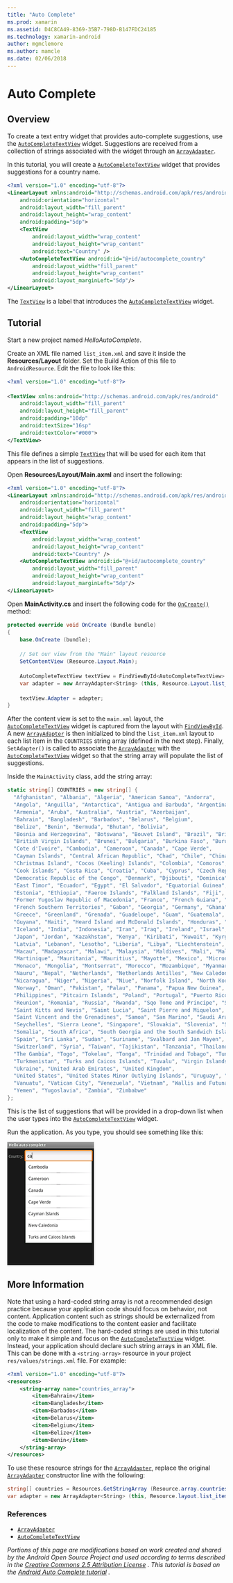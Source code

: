 ```yaml
---
title: "Auto Complete"
ms.prod: xamarin
ms.assetid: D4C8CA49-8369-35B7-798D-B147FDC24185
ms.technology: xamarin-android
author: mgmclemore
ms.author: mamcle
ms.date: 02/06/2018
---
```


# Auto Complete


## Overview

To create a text entry widget that provides auto-complete suggestions,
use the
[`AutoCompleteTextView`](https://developer.xamarin.com/api/type/Android.Widget.AutoCompleteTextView/)
widget. Suggestions are received from a collection of strings
associated with the widget through an
[`ArrayAdapter`](https://developer.xamarin.com/api/type/Android.Widget.ArrayAdapter/).

In this tutorial, you will create a
[`AutoCompleteTextView`](https://developer.xamarin.com/api/type/Android.Widget.AutoCompleteTextView/)
widget that provides suggestions for a country name.

```xml
<?xml version="1.0" encoding="utf-8"?>
<LinearLayout xmlns:android="http://schemas.android.com/apk/res/android"
    android:orientation="horizontal"
    android:layout_width="fill_parent"
    android:layout_height="wrap_content"
    android:padding="5dp">
    <TextView
        android:layout_width="wrap_content"
        android:layout_height="wrap_content"
        android:text="Country" />
    <AutoCompleteTextView android:id="@+id/autocomplete_country"
        android:layout_width="fill_parent"
        android:layout_height="wrap_content"
        android:layout_marginLeft="5dp"/>
</LinearLayout>
```

The [`TextView`](https://developer.xamarin.com/api/type/Android.Widget.TextView/)
is a label that introduces the
[`AutoCompleteTextView`](https://developer.xamarin.com/api/type/Android.Widget.AutoCompleteTextView/)
widget.


## Tutorial

Start a new project named *HelloAutoComplete*.

Create an XML file named `list_item.xml` and save it inside the
**Resources/Layout** folder. Set the Build Action of this file to
`AndroidResource`. Edit the file to look like this:

```xml
<?xml version="1.0" encoding="utf-8"?>

<TextView xmlns:android="http://schemas.android.com/apk/res/android"
    android:layout_width="fill_parent"
    android:layout_height="fill_parent"
    android:padding="10dp"
    android:textSize="16sp"
    android:textColor="#000">
</TextView>
```

This file defines a simple
[`TextView`](https://developer.xamarin.com/api/type/Android.Widget.TextView/) that will be used for
each item that appears in the list of suggestions.

Open **Resources/Layout/Main.axml** and insert the following:

```xml
<?xml version="1.0" encoding="utf-8"?>
<LinearLayout xmlns:android="http://schemas.android.com/apk/res/android"
    android:orientation="horizontal"
    android:layout_width="fill_parent"
    android:layout_height="wrap_content"
    android:padding="5dp">
    <TextView
        android:layout_width="wrap_content"
        android:layout_height="wrap_content"
        android:text="Country" />
    <AutoCompleteTextView android:id="@+id/autocomplete_country"
        android:layout_width="fill_parent"
        android:layout_height="wrap_content"
        android:layout_marginLeft="5dp"/>
</LinearLayout>
```

Open **MainActivity.cs** and insert the following code for the
[`OnCreate()`](https://developer.xamarin.com/api/member/Android.App.Activity.OnCreate/(Android.OS.Bundle))
method:

```csharp
protected override void OnCreate (Bundle bundle)
{
    base.OnCreate (bundle);

    // Set our view from the "Main" layout resource
    SetContentView (Resource.Layout.Main);

    AutoCompleteTextView textView = FindViewById<AutoCompleteTextView> (Resource.Id.autocomplete_country);
    var adapter = new ArrayAdapter<String> (this, Resource.Layout.list_item, COUNTRIES);

    textView.Adapter = adapter;
}
```

After the content view is set to the `main.xml` layout, the
[`AutoCompleteTextView`](https://developer.xamarin.com/api/type/Android.Widget.AutoCompleteTextView/)
widget is captured from the layout with
[`FindViewById`](https://developer.xamarin.com/api/member/Android.App.Activity.FindViewById/). A new
[`ArrayAdapter`](https://developer.xamarin.com/api/type/Android.Widget.ArrayAdapter/) is then
initialized to bind the `list_item.xml` layout to each list item in the
`COUNTRIES` string array (defined in the next step). Finally,
`SetAdapter()` is called to associate the
[`ArrayAdapter`](https://developer.xamarin.com/api/type/Android.Widget.ArrayAdapter/) with the
[`AutoCompleteTextView`](https://developer.xamarin.com/api/type/Android.Widget.AutoCompleteTextView/)
widget so that the string array will populate the list of suggestions.

Inside the `MainActivity` class, add the string array:

```csharp
static string[] COUNTRIES = new string[] {
  "Afghanistan", "Albania", "Algeria", "American Samoa", "Andorra",
  "Angola", "Anguilla", "Antarctica", "Antigua and Barbuda", "Argentina",
  "Armenia", "Aruba", "Australia", "Austria", "Azerbaijan",
  "Bahrain", "Bangladesh", "Barbados", "Belarus", "Belgium",
  "Belize", "Benin", "Bermuda", "Bhutan", "Bolivia",
  "Bosnia and Herzegovina", "Botswana", "Bouvet Island", "Brazil", "British Indian Ocean Territory",
  "British Virgin Islands", "Brunei", "Bulgaria", "Burkina Faso", "Burundi",
  "Cote d'Ivoire", "Cambodia", "Cameroon", "Canada", "Cape Verde",
  "Cayman Islands", "Central African Republic", "Chad", "Chile", "China",
  "Christmas Island", "Cocos (Keeling) Islands", "Colombia", "Comoros", "Congo",
  "Cook Islands", "Costa Rica", "Croatia", "Cuba", "Cyprus", "Czech Republic",
  "Democratic Republic of the Congo", "Denmark", "Djibouti", "Dominica", "Dominican Republic",
  "East Timor", "Ecuador", "Egypt", "El Salvador", "Equatorial Guinea", "Eritrea",
  "Estonia", "Ethiopia", "Faeroe Islands", "Falkland Islands", "Fiji", "Finland",
  "Former Yugoslav Republic of Macedonia", "France", "French Guiana", "French Polynesia",
  "French Southern Territories", "Gabon", "Georgia", "Germany", "Ghana", "Gibraltar",
  "Greece", "Greenland", "Grenada", "Guadeloupe", "Guam", "Guatemala", "Guinea", "Guinea-Bissau",
  "Guyana", "Haiti", "Heard Island and McDonald Islands", "Honduras", "Hong Kong", "Hungary",
  "Iceland", "India", "Indonesia", "Iran", "Iraq", "Ireland", "Israel", "Italy", "Jamaica",
  "Japan", "Jordan", "Kazakhstan", "Kenya", "Kiribati", "Kuwait", "Kyrgyzstan", "Laos",
  "Latvia", "Lebanon", "Lesotho", "Liberia", "Libya", "Liechtenstein", "Lithuania", "Luxembourg",
  "Macau", "Madagascar", "Malawi", "Malaysia", "Maldives", "Mali", "Malta", "Marshall Islands",
  "Martinique", "Mauritania", "Mauritius", "Mayotte", "Mexico", "Micronesia", "Moldova",
  "Monaco", "Mongolia", "Montserrat", "Morocco", "Mozambique", "Myanmar", "Namibia",
  "Nauru", "Nepal", "Netherlands", "Netherlands Antilles", "New Caledonia", "New Zealand",
  "Nicaragua", "Niger", "Nigeria", "Niue", "Norfolk Island", "North Korea", "Northern Marianas",
  "Norway", "Oman", "Pakistan", "Palau", "Panama", "Papua New Guinea", "Paraguay", "Peru",
  "Philippines", "Pitcairn Islands", "Poland", "Portugal", "Puerto Rico", "Qatar",
  "Reunion", "Romania", "Russia", "Rwanda", "Sqo Tome and Principe", "Saint Helena",
  "Saint Kitts and Nevis", "Saint Lucia", "Saint Pierre and Miquelon",
  "Saint Vincent and the Grenadines", "Samoa", "San Marino", "Saudi Arabia", "Senegal",
  "Seychelles", "Sierra Leone", "Singapore", "Slovakia", "Slovenia", "Solomon Islands",
  "Somalia", "South Africa", "South Georgia and the South Sandwich Islands", "South Korea",
  "Spain", "Sri Lanka", "Sudan", "Suriname", "Svalbard and Jan Mayen", "Swaziland", "Sweden",
  "Switzerland", "Syria", "Taiwan", "Tajikistan", "Tanzania", "Thailand", "The Bahamas",
  "The Gambia", "Togo", "Tokelau", "Tonga", "Trinidad and Tobago", "Tunisia", "Turkey",
  "Turkmenistan", "Turks and Caicos Islands", "Tuvalu", "Virgin Islands", "Uganda",
  "Ukraine", "United Arab Emirates", "United Kingdom",
  "United States", "United States Minor Outlying Islands", "Uruguay", "Uzbekistan",
  "Vanuatu", "Vatican City", "Venezuela", "Vietnam", "Wallis and Futuna", "Western Sahara",
  "Yemen", "Yugoslavia", "Zambia", "Zimbabwe"
};
```

This is the list of suggestions that will be provided in a drop-down
list when the user types into the
[`AutoCompleteTextView`](https://developer.xamarin.com/api/type/Android.Widget.AutoCompleteTextView/)
widget.

Run the application. As you type, you should see something like this:

[![Example auto-complete screenshot listing names that contain "ca"](auto-complete-images/helloautocomplete.png)](auto-complete-images/helloautocomplete.png#lightbox)



## More Information

Note that using a hard-coded string array is not a recommended design
practice because your application code should focus on behavior, not
content. Application content such as strings should be externalized
from the code to make modifications to the content easier and
facilitate localization of the content. The hard-coded strings are used
in this tutorial only to make it simple and focus on the
[`AutoCompleteTextView`](https://developer.xamarin.com/api/type/Android.Widget.AutoCompleteTextView/)
widget. Instead, your application should declare such string arrays in
an XML file. This can be done with a `<string-array>` resource in your
project `res/values/strings.xml` file. For example:

```xml
<?xml version="1.0" encoding="utf-8"?>
<resources>
    <string-array name="countries_array">
        <item>Bahrain</item>
        <item>Bangladesh</item>
        <item>Barbados</item>
        <item>Belarus</item>
        <item>Belgium</item>
        <item>Belize</item>
        <item>Benin</item>
    </string-array>
</resources>
```

To use these resource strings for the
[`ArrayAdapter`](https://developer.xamarin.com/api/type/Android.Widget.ArrayAdapter/),
replace the original
[`ArrayAdapter`](https://developer.xamarin.com/api/type/Android.Widget.ArrayAdapter/)
constructor line with the following:

```csharp
string[] countries = Resources.GetStringArray (Resource.array.countries_array);
var adapter = new ArrayAdapter<String> (this, Resource.layout.list_item, countries);
```


### References

-   [`ArrayAdapter`](https://developer.xamarin.com/api/type/Android.Widget.ArrayAdapter/)
-   [`AutoCompleteTextView`](https://developer.xamarin.com/api/type/Android.Widget.AutoCompleteTextView/)

*Portions of this page are modifications based on work created and
shared by the Android Open Source Project and used according to terms
described in the*
[ *Creative Commons 2.5 Attribution
License*](http://creativecommons.org/licenses/by/2.5/) *. This tutorial
is based on the*
[ *Android Auto Complete tutorial*](http://developer.android.com/resources/tutorials/views/hello-autocomplete.html)
*.*
